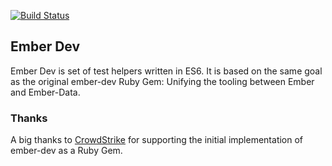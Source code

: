 [![Build Status](https://travis-ci.org/emberjs/ember-dev.png?branch=master)](https://travis-ci.org/emberjs/ember-dev)

## Ember Dev

Ember Dev is set of test helpers written in ES6. It is based on the
same goal as the original ember-dev Ruby Gem: Unifying the tooling
between Ember and Ember-Data.

### Thanks

A big thanks to [CrowdStrike](http://www.crowdstrike.com/) for
supporting the initial implementation of ember-dev as a Ruby Gem.
